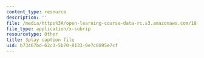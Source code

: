 ```yaml
---
content_type: resource
description: ''
file: /media/https%3A/open-learning-course-data-rc.s3.amazonaws.com/18-086-mathematical-methods-for-engineers-ii-spring-2006/b73467bd62c35b7081330e7c0895e7cf_ByGXz_uHEdM.vtt
file_type: application/x-subrip
resourcetype: Other
title: 3play caption file
uid: b73467bd-62c3-5b70-8133-0e7c0895e7cf
---
```

